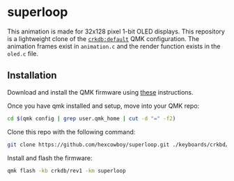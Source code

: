 # superloop
This animation is made for 32x128 pixel 1-bit OLED displays. This repository is a lightweight clone of the [`crkdb:default`](https://github.com/qmk/qmk_firmware/tree/master/keyboards/crkbd/keymaps/default) QMK configuration. The animation frames exist in `animation.c` and the render function exists in the `oled.c` file.

## Installation

Download and install the QMK firmware using [these](https://docs.qmk.fm/#/newbs_getting_started) instructions.

Once you have qmk installed and setup, move into your QMK repo:
```bash
cd $(qmk config | grep user.qmk_home | cut -d "=" -f2)
```

Clone this repo with the following command:
```bash
git clone https://github.com/hexcowboy/superloop.git ./keyboards/crkbd/keymaps/superloop
```

Install and flash the firmware:
```bash
qmk flash -kb crkdb/rev1 -km superloop
```

